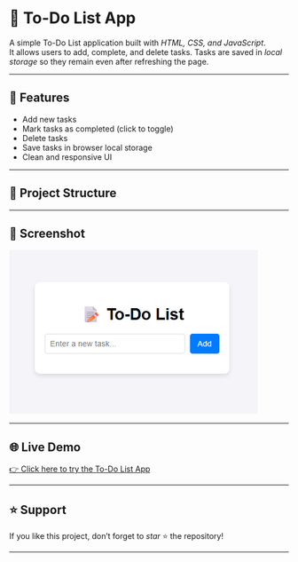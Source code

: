 # 📝 To-Do List App

A simple To-Do List application built with *HTML, CSS, and JavaScript*.  
It allows users to add, complete, and delete tasks. Tasks are saved in *local storage* so they remain even after refreshing the page.

---

## 🚀 Features
- Add new tasks
- Mark tasks as completed (click to toggle)
- Delete tasks
- Save tasks in browser local storage
- Clean and responsive UI

---

## 📂 Project Structure

---

## 📸 Screenshot
![To-Do App Screenshot](screenshot.png)

---

## 🌐 Live Demo
[👉 Click here to try the To-Do List App](https://xyzvikram.github.io/todo-list-app/)

---

## ⭐ Support
If you like this project, don’t forget to *star* ⭐ the repository!

---
